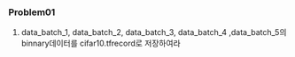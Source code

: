 ### Problem01

1. data_batch_1,  data_batch_2, data_batch_3, data_batch_4 ,data_batch_5의 binnary데이터를 cifar10.tfrecord로 저장하여라

